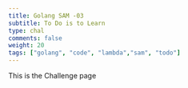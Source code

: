 ```yaml
---
title: Golang SAM -03
subtitle: To Do is to Learn
type: chal
comments: false
weight: 20
tags: ["golang", "code", "lambda","sam", "todo"]
---
```

This is the Challenge page
